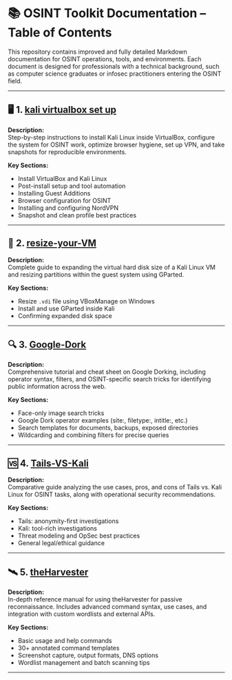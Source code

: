 # 📚 OSINT Toolkit Documentation – Table of Contents

This repository contains improved and fully detailed Markdown documentation for OSINT operations, tools, and environments. Each document is designed for professionals with a technical background, such as computer science graduates or infosec practitioners entering the OSINT field.

---

## 🖥️ 1. [kali virtualbox set up](kali-osint-virtualbox-setup.md)

**Description:**  
Step-by-step instructions to install Kali Linux inside VirtualBox, configure the system for OSINT work, optimize browser hygiene, set up VPN, and take snapshots for reproducible environments.

**Key Sections:**
- Install VirtualBox and Kali Linux
- Post-install setup and tool automation
- Installing Guest Additions
- Browser configuration for OSINT
- Installing and configuring NordVPN
- Snapshot and clean profile best practices

---

## 💽 2. [resize-your-VM](resize-kali-vm.md)

**Description:**  
Complete guide to expanding the virtual hard disk size of a Kali Linux VM and resizing partitions within the guest system using GParted.

**Key Sections:**
- Resize `.vdi` file using VBoxManage on Windows
- Install and use GParted inside Kali
- Confirming expanded disk space

---

## 🔍 3. [Google-Dork](google_dork_osint.md)

**Description:**  
Comprehensive tutorial and cheat sheet on Google Dorking, including operator syntax, filters, and OSINT-specific search tricks for identifying public information across the web.

**Key Sections:**
- Face-only image search tricks
- Google Dork operator examples (site:, filetype:, intitle:, etc.)
- Search templates for documents, backups, exposed directories
- Wildcarding and combining filters for precise queries

---

## 🆚 4. [Tails-VS-Kali](OSINT_Environment_Kali_vs_Tails.md)

**Description:**  
Comparative guide analyzing the use cases, pros, and cons of Tails vs. Kali Linux for OSINT tasks, along with operational security recommendations.

**Key Sections:**
- Tails: anonymity-first investigations
- Kali: tool-rich investigations
- Threat modeling and OpSec best practices
- General legal/ethical guidance

---

## 🛰️ 5. [theHarvester](theHarvester_OSINT_Guide.md)

**Description:**  
In-depth reference manual for using theHarvester for passive reconnaissance. Includes advanced command syntax, use cases, and integration with custom wordlists and external APIs.

**Key Sections:**
- Basic usage and help commands
- 30+ annotated command templates
- Screenshot capture, output formats, DNS options
- Wordlist management and batch scanning tips

---


